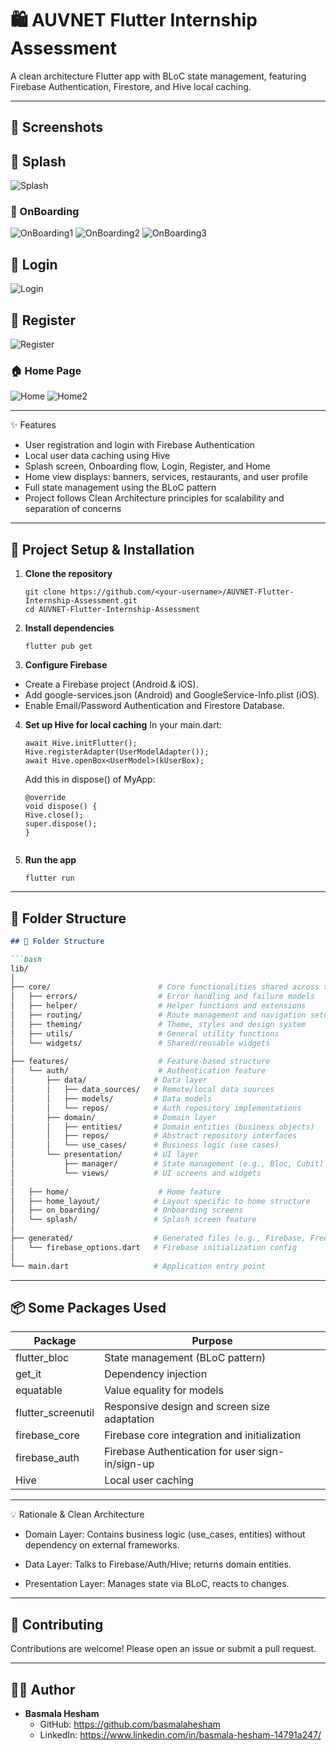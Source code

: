 # 🛍️ AUVNET Flutter Internship Assessment

A clean architecture Flutter app with BLoC state management, featuring Firebase Authentication, Firestore, and Hive local caching.

---

## 📸 Screenshots

## 🌊 Splash
![Splash](https://github.com/user-attachments/assets/fc49cf7e-d75c-4d3e-a832-bab0d4d4626a)

### 👣 OnBoarding
![OnBoarding1](https://github.com/user-attachments/assets/994baf35-74db-469f-8f6c-a8949292a257)
![OnBoarding2](https://github.com/user-attachments/assets/ee04f3dc-18e6-4662-8a84-280166c71de2)
![OnBoarding3](https://github.com/user-attachments/assets/c22a3614-170d-430a-8785-c82ef4efa1b2)

## 🔐 Login
![Login](https://github.com/user-attachments/assets/a7318850-c5de-43f7-ba0a-3b658f414c79)

## 📝 Register
![Register](https://github.com/user-attachments/assets/e3f5a8d1-d378-470c-9b2b-3819512f289c)

### 🏠 Home Page
![Home](https://github.com/user-attachments/assets/3f173456-ede1-44b3-830d-bd31b4d70890)
![Home2](https://github.com/user-attachments/assets/103e599d-b62e-4f38-993a-06839df07532)

---
✨ Features
- User registration and login with Firebase Authentication
- Local user data caching using Hive
- Splash screen, Onboarding flow, Login, Register, and Home
- Home view displays: banners, services, restaurants, and user profile
- Full state management using the BLoC pattern
- Project follows Clean Architecture principles for scalability and separation of concerns
---

## 🚀 Project Setup & Installation

1. **Clone the repository**  
   ```
   git clone https://github.com/<your-username>/AUVNET-Flutter-Internship-Assessment.git
   cd AUVNET-Flutter-Internship-Assessment
2. **Install dependencies** 
   ```
   flutter pub get
3. **Configure Firebase**
- Create a Firebase project (Android & iOS).
- Add google-services.json (Android) and GoogleService-Info.plist (iOS).
- Enable Email/Password Authentication and Firestore Database.
   
4. **Set up Hive for local caching**
   In your main.dart:
   ```
   await Hive.initFlutter();
   Hive.registerAdapter(UserModelAdapter());
   await Hive.openBox<UserModel>(kUserBox);
   ```
   Add this in dispose() of MyApp:
   ```
   @override
   void dispose() {
   Hive.close();
   super.dispose();
   }
 
5. **Run the app**
   ```
   flutter run

---

## 📁 Folder Structure

```markdown
## 📁 Folder Structure

```bash
lib/
│
├── core/                        # Core functionalities shared across the app
│   ├── errors/                  # Error handling and failure models
│   ├── helper/                  # Helper functions and extensions
│   ├── routing/                 # Route management and navigation setup
│   ├── theming/                 # Theme, styles and design system
│   ├── utils/                   # General utility functions
│   └── widgets/                 # Shared/reusable widgets
│
├── features/                    # Feature-based structure
│   └── auth/                    # Authentication feature
│       ├── data/               # Data layer
│       │   ├── data_sources/   # Remote/local data sources
│       │   ├── models/         # Data models
│       │   └── repos/          # Auth repository implementations
│       ├── domain/             # Domain layer
│       │   ├── entities/       # Domain entities (business objects)
│       │   ├── repos/          # Abstract repository interfaces
│       │   └── use_cases/      # Business logic (use cases)
│       └── presentation/       # UI layer
│           ├── manager/        # State management (e.g., Bloc, Cubit)
│           └── views/          # UI screens and widgets
│
│   ├── home/                    # Home feature
│   ├── home_layout/            # Layout specific to home structure
│   ├── on_boarding/            # Onboarding screens
│   └── splash/                 # Splash screen feature
│
├── generated/                  # Generated files (e.g., Firebase, Freezed)
│   └── firebase_options.dart   # Firebase initialization config
│
└── main.dart                   # Application entry point
```

---

## 📦 Some Packages Used

| Package                | Purpose                         |
|------------------------|----------------------------------|
| flutter_bloc           | State management (BLoC pattern) |
| get_it                 | Dependency injection            |
| equatable              | Value equality for models       |
| flutter_screenutil     | Responsive design and screen size adaptation |
| firebase_core          | Firebase core integration and initialization |
| firebase_auth          | Firebase Authentication for user sign-in/sign-up |
| Hive                   | Local user caching              |

---
💡 Rationale & Clean Architecture
- Domain Layer: Contains business logic (use_cases, entities) without dependency on external frameworks.

- Data Layer: Talks to Firebase/Auth/Hive; returns domain entities.

- Presentation Layer: Manages state via BLoC, reacts to changes.

---

## 🤝 Contributing

Contributions are welcome! Please open an issue or submit a pull request.

---

## 🙋‍♀️ Author

- **Basmala Hesham**
  - GitHub: https://github.com/basmalahesham
  - LinkedIn: https://www.linkedin.com/in/basmala-hesham-14791a247/
